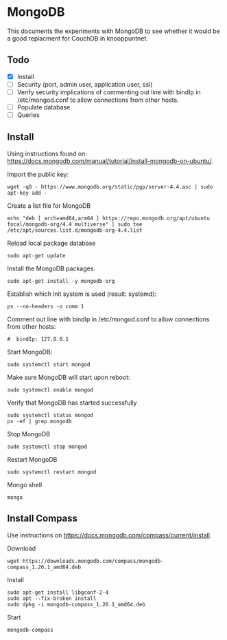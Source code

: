 # MongoDB

This documents the experiments with MongoDB to see whether it would be a good replacment for CouchDB in knooppuntnet.

## Todo
- [x] Install
- [ ] Security (port, admin user, application user, ssl)
- [ ] Verify security implications of commenting out line with bindIp in /etc/mongod.conf to allow connections from other hosts.
- [ ] Populate database
- [ ] Queries

## Install

Using instructions found on:
https://docs.mongodb.com/manual/tutorial/install-mongodb-on-ubuntu/.

Import the public key:
```
wget -qO - https://www.mongodb.org/static/pgp/server-4.4.asc | sudo apt-key add -
```

Create a list file for MongoDB
```
echo "deb [ arch=amd64,arm64 ] https://repo.mongodb.org/apt/ubuntu focal/mongodb-org/4.4 multiverse" | sudo tee /etc/apt/sources.list.d/mongodb-org-4.4.list
```

Reload local package database
```
sudo apt-get update
```

Install the MongoDB packages.
```
sudo apt-get install -y mongodb-org
```

Establish which init system is used (result: systemd):
```
ps --no-headers -o comm 1
```

Comment out line with bindIp in /etc/mongod.conf to allow connections from other hosts:
```
#  bindIp: 127.0.0.1
```

Start MongoDB:
```
sudo systemctl start mongod
```

Make sure MongoDB will start upon reboot:
```
sudo systemctl enable mongod
```

Verify that MongoDB has started successfully

```
sudo systemctl status mongod
ps -ef | grep mongodb
```

Stop MongoDB
```
sudo systemctl stop mongod
```

Restart MongoDB
```
sudo systemctl restart mongod
```

Mongo shell
```
mongo
```

## Install Compass

Use instructions on https://docs.mongodb.com/compass/current/install.

Download
```
wget https://downloads.mongodb.com/compass/mongodb-compass_1.26.1_amd64.deb
```

Install
```
sudo apt-get install libgconf-2-4
sudo apt --fix-broken install
sudo dpkg -i mongodb-compass_1.26.1_amd64.deb
```

Start

```
mongodb-compass
```




